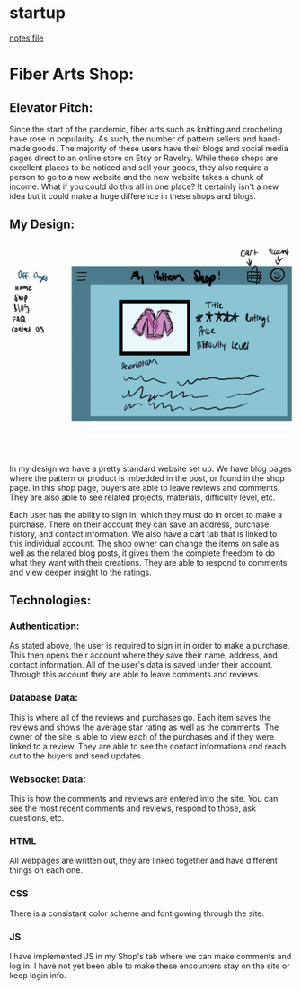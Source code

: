 # startup
[notes file](notes.md)

# Fiber Arts Shop:

## Elevator Pitch:
Since the start of the pandemic, fiber arts such as knitting and crocheting have rose in popularity. As such, the number of pattern sellers and hand-made goods. The majority of these users have their blogs and social media pages direct to an online store on Etsy or Ravelry. While these shops are excellent places to be noticed and sell your goods, they also require a person to go to a new website and the new website takes a chunk of income. What if you could do this all in one place? It certainly isn't a new idea but it could make a huge difference in these shops and blogs.

## My Design:
![Design Image](Start-Up_design-1.png)

In my design we have a pretty standard website set up. We have blog pages where the pattern or product is imbedded in the post, or found in the shop page. In this shop page, buyers are able to leave reviews and comments. They are also able to see related projects, materials, difficulty level, etc. 

Each user has the ability to sign in, which they must do in order to make a purchase. There on their account they can save an address, purchase history, and contact information. We also have a cart tab that is linked to this individual account.
The shop owner can change the items on sale as well as the related blog posts, it gives them the complete freedom to do what they want with their creations. They are able to respond to comments and view deeper insight to the ratings.

## Technologies:

### Authentication:
As stated above, the user is required to sign in in order to make a purchase. This then opens their account where they save their name, address, and contact information. All of the user's data is saved under their account. Through this account they are able to leave comments and reviews.

### Database Data:
This is where all of the reviews and purchases go. Each item saves the reviews and shows the average star rating as well as the comments. The owner of the site is able to view each of the purchases and if they were linked to a review. They are able to see the contact informationa and reach out to the buyers and send updates.

### Websocket Data:
This is how the comments and reviews are entered into the site. You can see the most recent comments and reviews, respond to those, ask questions, etc.


### HTML
All webpages are written out, they are linked together and have different things on each one.

### CSS
There is a consistant color scheme and font gowing through the site.

### JS
I have implemented JS in my Shop's tab where we can make comments and log in. I have not yet been able to make these encounters stay on the site or keep login info.

